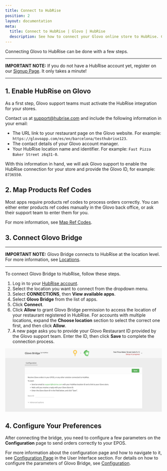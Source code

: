 ```yaml
---
title: Connect to HubRise
position: 2
layout: documentation
meta:
  title: Connect to HubRise | Glovo | HubRise
  description: See how to connect your Glovo online store to HubRise. Connection is simple. Send the link of your Glovo page to HubRise and follow a few steps to connect.
---
```


Connecting Glovo to HubRise can be done with a few steps.

---

**IMPORTANT NOTE:** If you do not have a HubRise account yet, register on our [Signup Page](https://manager.hubrise.com/signup). It only takes a minute! 

---

## 1. Enable HubRise on Glovo

As a first step, Glovo support teams must activate the HubRise integration for your stores.

Contact us at [support@hubrise.com](mailto:support@hubrise.com) and include the following information in your email:

- The URL link to your restaurant page on the Glovo website. For example: `https://glovoapp.com/es/en/barcelona/testhubrise123`.
- The contact details of your Glovo account manager.
- Your HubRise location name and identifier. For example: `Fast Pizza Baker Street z6q31-0`.

With this information in hand, we will ask Glovo support to enable the HubRise connection for your store and provide the Glovo ID, for example: `8736550`.

## 2. Map Products Ref Codes

Most apps require products ref codes to process orders correctly. You can either enter products ref codes manually in the Glovo back office, or ask their support team to enter them for you.

For more information, see [Map Ref Codes](/apps/glovo/map-ref-codes).

## 3. Connect Glovo Bridge

---

**IMPORTANT NOTE:** Glovo Bridge connects to HubRise at the location level. For more information, see [Locations](/docs/locations/).

---

To connect Glovo Bridge to HubRise, follow these steps.

1. Log in to your [HubRise account](https://manager.hubrise.com).
1. Select the location you want to connect from the dropdown menu.
1. Select **CONNECTIONS**, then **View available apps**.
1. Select **Glovo Bridge** from the list of apps.
1. Click **Connect**.
1. Click **Allow** to grant Glovo Bridge permission to access the location of your restaurant registered in HubRise. For accounts with multiple locations, expand the **Choose location** section to select the correct one first, and then click **Allow**.
1. A new page asks you to provide your Glovo Restaurant ID provided by the Glovo support team. Enter the ID, then click **Save** to complete the connection process.

![Glovo Restaurant ID](../images/001-en-glovo-id.png)

## 4. Configure Your Preferences

After connecting the bridge, you need to configure a few parameters on the **Configuration** page to send orders correctly to your EPOS.

For more information about the configuration page and how to navigate to it, see [Configuration Page](/apps/glovo/user-interface/#configuration-page) in the User Interface section. For details on how to configure the parameters of Glovo Bridge, see [Configuration](/apps/glovo/configuration).

